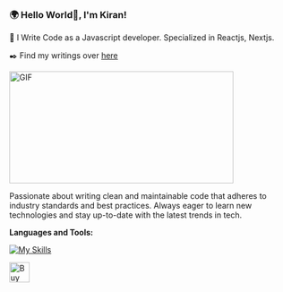 ### 🌍 Hello World👋, I'm Kiran!

🌱 I Write Code as a Javascript developer. Specialized in Reactjs, Nextjs.

✒️ Find my writings over [here](https://kiranfolio.vercel.app)

  <img align="center" alt="GIF" height="200px" width="400px" src="https://media.tenor.com/YZPnGuPeZv8AAAAd/coding.gif" />


Passionate about writing clean and maintainable code that adheres to industry standards and best practices.
Always eager to learn new technologies and stay up-to-date with the latest trends in tech.

**Languages and Tools:**  

[![My Skills](https://skillicons.dev/icons?i=ts,next,react,js,tailwind,aws)](https://kiranfolio.vercel.app)


<a href='https://www.buymeacoffee.com/kir4n' target='_blank'><img height='36' style='border:0px;height:36px;' src='https://cdn.ko-fi.com/cdn/kofi1.png?v=3' border='0' alt='Buy Me a Coffee' /></a>


